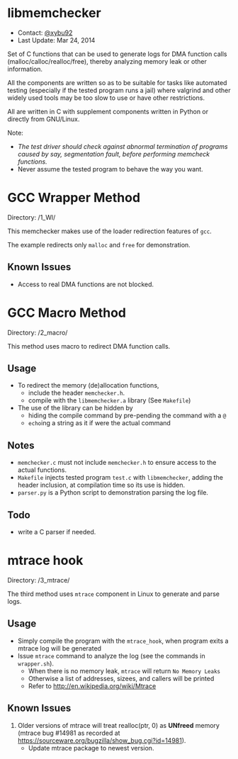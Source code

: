 libmemchecker
=============

* Contact: [@xybu92](http://xybu.me)
* Last Update: Mar 24, 2014

Set of C functions that can be used to generate logs for DMA function calls (malloc/calloc/realloc/free), thereby analyzing memory leak or other information.

All the components are written so as to be suitable for tasks like automated testing (especially if the tested program runs a jail) where valgrind and other
widely used tools may be too slow to use or have other restrictions.

All are written in C with supplement components written in Python or directly from GNU/Linux.

Note:
 * _The test driver should check against abnormal termination of programs caused by say, segmentation fault, before performing memcheck functions._
 * Never assume the tested program to behave the way you want.

# GCC Wrapper Method

Directory: /1_Wl/

This memchecker makes use of the loader redirection features of `gcc`.

The example redirects only `malloc` and `free` for demonstration.

## Known Issues

* Access to real DMA functions are not blocked.

# GCC Macro Method

Directory: /2_macro/

This method uses macro to redirect DMA function calls.

## Usage
* To redirect the memory (de)allocation functions, 
	 - include the header `memchecker.h`.
	 - compile with the `libmemchecker.a` library (See `Makefile`)
* The use of the library can be hidden by
	 - hiding the compile command by pre-pending the command with a `@`
	 - `echo`ing a string as it if were the actual command

## Notes
 * `memchecker.c` must not include `memchecker.h` to ensure access to the actual functions.
 * `Makefile` injects tested program `test.c` with `libmemchecker`, adding the header inclusion, at compilation time so its use is hidden.
 * `parser.py` is a Python script to demonstration parsing the log file.

## Todo
 * write a C parser if needed.

# mtrace hook

Directory: /3_mtrace/

The third method uses `mtrace` component in Linux to generate and parse logs.

## Usage

* Simply compile the program with the `mtrace_hook`, when program exits a mtrace log will be generated
* Issue `mtrace` command to analyze the log (see the commands in `wrapper.sh`).
	 * When there is no memory leak, `mtrace` will return `No Memory Leaks`
	 * Otherwise a list of addresses, sizees, and callers will be printed
	 * Refer to http://en.wikipedia.org/wiki/Mtrace

## Known Issues

1. Older versions of mtrace will treat realloc(ptr, 0) as __UNfreed__ memory (mtrace bug #14981 as recorded at https://sourceware.org/bugzilla/show_bug.cgi?id=14981).
	 * Update mtrace package to newest version.
